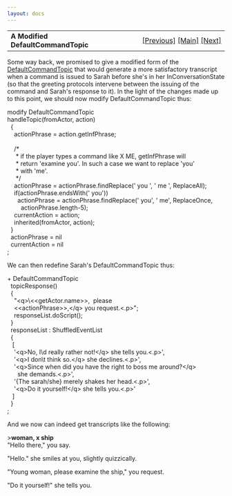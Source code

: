 ```yaml
---
layout: docs
---
```

<table width="100%" data-border="0" data-cellspacing="0"
data-cellpadding="3" data-bgcolor="#C0C0C0">
<colgroup>
<col style="width: 50%" />
<col style="width: 50%" />
</colgroup>
<tbody>
<tr>
<td style="text-align: left;"><strong>A Modified
DefaultCommandTopic<br />
</strong></td>
<td style="text-align: right;"><a
href="tcommandtopic.html">[Previous]</a> <a
href="generalintroduction.html">[Main]</a> <a
href="consultable.html">[Next]</a></td>
</tr>
</tbody>
</table>

  
Some way back, we promised to give a modified form of the
[DefaultCommandTopic](defaultcommandtopic.html) that would generate a
more satisfactory transcript when a command is issued to Sarah before
she's in her InConversationState (so that the greeting protocols
intervene between the issuing of the command and Sarah's response to
it). In the light of the changes made up to this point, we should now
modify DefaultCommandTopic thus:  
  
modify DefaultCommandTopic  
handleTopic(fromActor, action)  
  {  
    actionPhrase = action.getInfPhrase;  
      
    /\*   
     \* if the player types a command like X ME, getInfPhrase will  
     \* return 'examine you'. In such a case we want to replace 'you'  
     \* with 'me'.  
     \*/  
    actionPhrase = actionPhrase.findReplace(' you ', ' me ', ReplaceAll);  
    if(actionPhrase.endsWith(' you'))  
      actionPhrase = actionPhrase.findReplace(' you', ' me', ReplaceOnce,  
        actionPhrase.length-5);  
    currentAction = action;  
    inherited(fromActor, action);  
  }    
  actionPhrase = nil  
  currentAction = nil  
;  
  
We can then redefine Sarah's DefaultCommandTopic thus:  
  
+ DefaultCommandTopic  
  topicResponse()  
  {  
    "\<q\>\\\<\<getActor.name\>\>,  please   
    \<\<actionPhrase\>\>,\</q\> you request.\<.p\>";  
    responseList.doScript();  
  }  
  responseList : ShuffledEventList  
  {  
   \[  
    '\<q\>No, I\\d really rather not!\</q\> she tells you.\<.p\>',  
    '\<q\>I don\\t think so.\</q\> she declines.\<.p\>',  
    '\<q\>Since when did you have the right to boss me around?\</q\>  
      she demands.\<.p\>',  
    '{The sarah/she} merely shakes her head.\<.p\>',  
    '\<q\>Do it yourself!\</q\> she tells you.\<.p\>'    
   \]  
  }    
;  
  
And we now can indeed get transcripts like the following:  
  
\>**woman, x ship**  
"Hello there," you say.  
  
"Hello." she smiles at you, slightly quizzically.  
  
"Young woman, please examine the ship," you request.  
  
"Do it yourself!" she tells you.  
